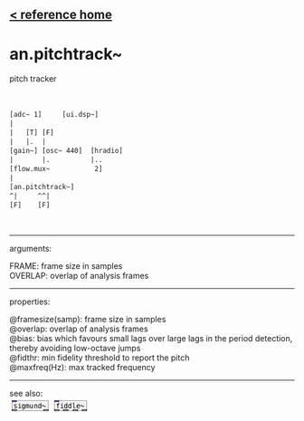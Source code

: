 [< reference home](ceammc_lib.html)
---

# an.pitchtrack~


pitch tracker

```


[adc~ 1]     [ui.dsp~]
|
|   [T] [F]
|   |.  |
[gain~] [osc~ 440]  [hradio]
|       |.          |..
[flow.mux~           2]
|
[an.pitchtrack~]
^|     ^^|
[F]    [F]

            
```

---
arguments:

FRAME: frame size in
            samples<br>
OVERLAP: overlap of analysis
            frames<br>

---
properties:

@framesize(samp): frame size in samples<br>
@overlap: overlap of analysis
            frames<br>
@bias: bias which
            favours small lags over large lags in the period detection, thereby avoiding low-octave
            jumps<br>
@fidthr: min
            fidelity threshold to report the pitch<br>
@maxfreq(Hz): max tracked frequency<br>

---
see also:<br>
[![sigmund~](img/object_sigmund~.png)](sigmund~.html)
[![fiddle~](img/object_fiddle~.png)](fiddle~.html)
